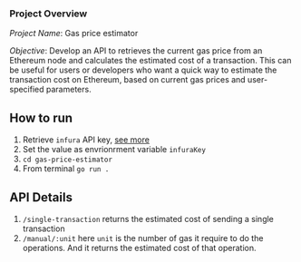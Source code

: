 ### Project Overview

_Project Name_: Gas price estimator

_Objective_: Develop an API to retrieves the current gas price from an Ethereum node and calculates the estimated cost of a transaction. This can be useful for users or developers who want a quick way to estimate the transaction cost on Ethereum, based on current gas prices and user-specified parameters.

## How to run

1. Retrieve `infura` API key, [see more](https://docs.infura.io/dashboard/create-api)
2. Set the value as envrionrment variable `infuraKey`
3. `cd gas-price-estimator`
4. From terminal `go run .`

## API Details

1. `/single-transaction` returns the estimated cost of sending a single transaction
2. `/manual/:unit` here `unit` is the number of gas it require to do the operations. And it returns the estimated cost of that operation.
